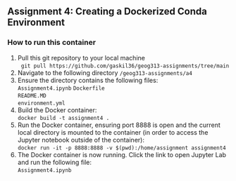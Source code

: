 ## Assignment 4: Creating a Dockerized Conda Environment

### How to run this container
1. Pull this git repository to your local machine  
``` git pull https://github.com/gaskil36/geog313-assignments/tree/main```
2. Navigate to the following directory ```/geog313-assignments/a4```
3. Ensure the directory contains the following files:  
```Assignment4.ipynb``` 
```Dockerfile```  
```README.MD```  
```environment.yml```  
4. Build the Docker container:  
```docker build -t assignment4 .```  
5. Run the Docker container, ensuring port 8888 is open and the current local directory is mounted to the container (in order to access the Jupyter notebook outside of the container):  
```docker run -it -p 8888:8888 -v $(pwd):/home/assignment assignment4```  
6. The Docker container is now running. Click the link to open Jupyter Lab and run the following file:  
```Assignment4.ipynb```